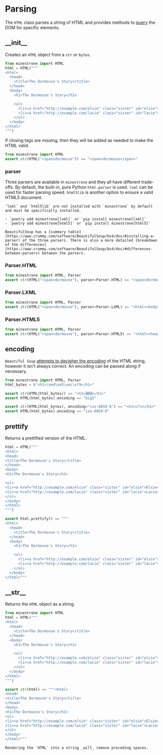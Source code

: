 # Parsing

The `HTML` class parses a string of HTML and provides methods to [query](querying.md) the DOM for specific elements.

## \_\_init\_\_

Creates an `HTML` object from a `str` or `bytes`.

```python
from minestrone import HTML
html = HTML("""
<html>
  <head>
    <title>The Dormouse's Story</title>
  </head>
  <body>
    <h1>The Dormouse's Story</h1>

    <ul>
      <li><a href="http://example.com/elsie" class="sister" id="elsie">Elsie</a></li>
      <li><a href="http://example.com/lacie" class="sister" id="lacie">Lacie</a></li>
    </ul>
  </body>
</html>
""")
```

If closing tags are missing, then they will be added as needed to make the HTML valid.

```python
from minestrone import HTML
assert str(HTML("<span>dormouse")) == "<span>dormouse</span>"
```

### parser
Three parsers are available in `minestrone` and they all have different trade-offs. By default, the built-in, pure Python `html.parser` is used. `lxml` can be used for faster parsing speed. `html5lib` is another option to ensure a valid HTML5 document.

```{note}
`lxml` and `html5lib` are not installed with `minestrone` by default and must be specifically installed.

- `poetry add minestrone[lxml]` or `pip install minestrone[lxml]`
- `poetry add minestrone[html5]` or `pip install minestrone[html5]`
```

```{note}
BeautifulSoup has a [summary table](https://www.crummy.com/software/BeautifulSoup/bs4/doc/#installing-a-parser) of the three parsers. There is also a more detailed [breakdown of the differences](https://www.crummy.com/software/BeautifulSoup/bs4/doc/#differences-between-parsers) between the parsers.
```

### Parser.HTML

```python
from minestrone import HTML, Parser
assert str(HTML("<span>dormouse"), parser=Parser.HTML) == "<span>dormouse</span>"
```

### Parser.LXML

```python
from minestrone import HTML, Parser
assert str(HTML("<span>dormouse"), parser=Parser.LXML) == "<html><body><span>dormouse</span></body></html>"
```

### Parser.HTML5

```python
from minestrone import HTML, Parser
assert str(HTML("<span>dormouse"), parser=Parser.HTML5) == "<html><head></head><body><span>dormouse</span></body></html>"
```

## encoding

`Beautiful Soup` [attempts to decipher the encoding](https://www.crummy.com/software/BeautifulSoup/bs4/doc/#encodings) of the HTML string, however it isn't always correct. An encoding can be passed along if necessary.

```python
from minestrone import HTML, Parser
html_bytes = b"<h1>\xed\xe5\xec\xf9</h1>"

assert str(HTML(html_bytes)) == "<h1>翴檛</h1>"
assert HTML(html_bytes).encoding == "big5"

assert str(HTML(html_bytes), encoding="iso-8859-8") == "<h1>םולש</h1>"
assert HTML(html_bytes).encoding == "iso-8859-8"
```

## prettify

Returns a prettified version of the HTML.

```python
html = HTML("""
<html>
<head>
<title>The Dormouse's Story</title>
</head>
<body>
<h1>The Dormouse's Story</h1>

<ul>
<li><a href="http://example.com/elsie" class="sister" id="elsie">Elsie</a></li>
<li><a href="http://example.com/lacie" class="sister" id="lacie">Lacie</a></li>
</ul>
</body>
</html>
""")

assert html.prettify() == """
<html>
  <head>
    <title>The Dormouse's Story</title>
  </head>
  <body>
    <h1>The Dormouse's Story</h1>

    <ul>
      <li><a href="http://example.com/elsie" class="sister" id="elsie">Elsie</a></li>
      <li><a href="http://example.com/lacie" class="sister" id="lacie">Lacie</a></li>
    </ul>
  </body>
</html>"""
```


## \_\_str\_\_

Returns the `HTML` object as a string.

```python
from minestrone import HTML
html = HTML("""
<html>
  <head>
    <title>The Dormouse's Story</title>
  </head>
  <body>
    <h1>The Dormouse's Story</h1>

    <ul>
      <li><a href="http://example.com/elsie" class="sister" id="elsie">Elsie</a></li>
      <li><a href="http://example.com/lacie" class="sister" id="lacie">Lacie</a></li>
    </ul>
  </body>
</html>
""")

assert str(html) == """<html>
<head>
<title>The Dormouse's Story</title>
</head>
<body>
<h1>The Dormouse's Story</h1>
<ul>
<li><a href="http://example.com/elsie" class="sister" id="elsie">Elsie</a></li>
<li><a href="http://example.com/lacie" class="sister" id="lacie">Lacie</a></li>
</ul>
</body>
</html>"""
```

```{note}
Rendering the `HTML` into a string _will_ remove preceding spaces.
```
